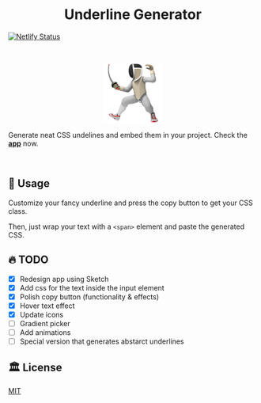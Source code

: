 <h1 align='center'>
  Underline Generator
</h1>

[![Netlify Status](https://api.netlify.com/api/v1/badges/6b793265-2288-4fa1-8254-91d0be6750c4/deploy-status)](https://app.netlify.com/sites/underline-generator/deploys)

&nbsp;

<p align='center'>
  <img src="./static/fencer.png" alt="fencer emoji"/>
</p>

Generate neat CSS undelines and embed them in your project.
Check the **[app](https://underline-generator.netlify.com/)** now.

&nbsp;

## 🍻 Usage

Customize your fancy underline and press the copy button to get your CSS class.

Then, just wrap your text with a `<span>` element and paste the generated CSS.

## 🔥 TODO

- [x] Redesign app using Sketch
- [x] Add css for the text inside the input element
- [x] Polish copy button (functionality & effects)
- [x] Hover text effect
- [x] Update icons
- [ ] Gradient picker
- [ ] Add animations
- [ ] Special version that generates abstarct underlines

## 🏛️ License

[MIT](https://opensource.org/licenses/MIT)
